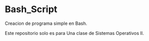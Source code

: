# Bash_Script
Creacion de programa simple en Bash.


Este repositorio solo es para Una clase de Sistemas Operativos II.
